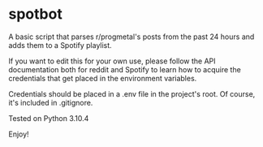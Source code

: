 # spotbot

A basic script that parses r/progmetal's posts from the past 24 hours and adds them to a Spotify playlist.

If you want to edit this for your own use, please follow the API documentation both for reddit and Spotify to learn how to acquire the credentials that get placed in the environment variables.

Credentials should be placed in a .env file in the project's root. Of course, it's included in .gitignore.

Tested on Python 3.10.4

Enjoy!
